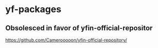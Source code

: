 # yf-packages

## Obsolesced in favor of yfin-official-repositor
https://github.com/Camerooooon/yfin-official-repository/
